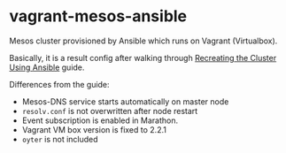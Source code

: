 # vagrant-mesos-ansible

Mesos cluster provisioned by Ansible which runs on Vagrant (Virtualbox).

Basically, it is a result config after walking through [Recreating the Cluster Using Ansible](https://open.mesosphere.com/advanced-course/deploying-a-web-app-using-docker/) guide.

Differences from the guide:

* Mesos-DNS service starts automatically on master node
* `resolv.conf` is not overwritten after node restart
* Event subscription is enabled in Marathon.
* Vagrant VM box version is fixed to 2.2.1
* `oyter` is not included
